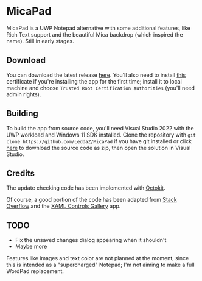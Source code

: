 # MicaPad

MicaPad is a UWP Notepad alternative with some additional features, like Rich Text support and the beautiful Mica backdrop (which inspired the name). Still in early stages.

## Download

You can download the latest release [here](https://github.com/LeddaZ/MicaPad/releases/latest). You'll also need to install [this](https://github.com/LeddaZ/MicaPad/blob/master/MicaPadCertificate.cer?raw=true) certificate if you're installing the app for the first time; install it to local machine and choose `Trusted Root Certification Authorities` (you'll need admin rights).

## Building

To build the app from source code, you'll need Visual Studio 2022 with the UWP workload and Windows 11 SDK installed. Clone the repository with `git clone https://github.com/LeddaZ/MicaPad` if you have git installed or click [here](https://github.com/LeddaZ/MicaPad/archive/refs/heads/master.zip) to download the source code as zip, then open the solution in Visual Studio.

## Credits

The update checking code has been implemented with [Octokit](https://github.com/octokit/octokit.net).

Of course, a good portion of the code has been adapted from [Stack Overflow](https://stackoverflow.com/) and the [XAML Controls Gallery](https://www.microsoft.com/en-us/p/xaml-controls-gallery/9msvh128x2zt) app.

## TODO

- Fix the unsaved changes dialog appearing when it shouldn't
- Maybe more

Features like images and text color are not planned at the moment, since this is intended as a "supercharged" Notepad; I'm not aiming to make a full WordPad replacement.
